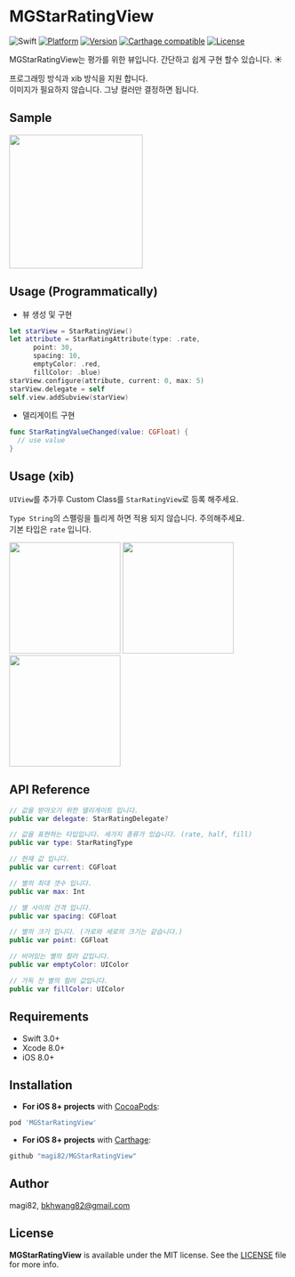# MGStarRatingView

![Swift](https://img.shields.io/badge/Swift-3.0-orange.svg)
[![Platform](https://img.shields.io/cocoapods/p/MGStarRatingView.svg?style=flat)](http://cocoapods.org/pods/MGStarRatingView)
[![Version](https://img.shields.io/cocoapods/v/MGStarRatingView.svg?style=flat)](http://cocoapods.org/pods/MGStarRatingView)
[![Carthage compatible](https://img.shields.io/badge/Carthage-compatible-4BC51D.svg?style=flat)](https://github.com/Carthage/Carthage)
[![License](https://img.shields.io/cocoapods/l/MGStarRatingView.svg?style=flat)](http://cocoapods.org/pods/MGStarRatingView)

MGStarRatingView는 평가를 위한 뷰입니다. 간단하고 쉽게 구현 할수 있습니다. :sunny:

프로그래밍 방식과 xib 방식을 지원 합니다.<br>
이미지가 필요하지 않습니다. 그냥 컬러만 결정하면 됩니다.

## Sample

<img src="https://github.com/magi82/MGStarRatingView/blob/master/Resources/sample.gif?raw=true" width="240">


## Usage (Programmatically)
- 뷰 생성 및 구현

```swift
let starView = StarRatingView()
let attribute = StarRatingAttribute(type: .rate,
      point: 30,
      spacing: 10,
      emptyColor: .red,
      fillColor: .blue)
starView.configure(attribute, current: 0, max: 5)
starView.delegate = self
self.view.addSubview(starView)
```

- 델리게이트 구현

```swift
func StarRatingValueChanged(value: CGFloat) {
  // use value
}
```

## Usage (xib)

`UIView`를 추가후 Custom Class를 `StarRatingView`로 등록 해주세요.

`Type String`의 스펠링을 틀리게 하면 적용 되지 않습니다. 주의해주세요.<br>
기본 타입은 `rate` 입니다.

<img src="https://github.com/magi82/MGStarRatingView/blob/master/Resources/xib_01.png?raw=true" width="200">   <img src="https://github.com/magi82/MGStarRatingView/blob/master/Resources/xib_02.png?raw=true" width="200">   <img src="https://github.com/magi82/MGStarRatingView/blob/master/Resources/xib_03.png?raw=true" width="200">

## API Reference

```swift
// 값을 받아오기 위한 델리게이트 입니다.
public var delegate: StarRatingDelegate?

// 값을 표현하는 타입입니다. 세가지 종류가 있습니다. (rate, half, fill)
public var type: StarRatingType

// 현재 값 입니다.
public var current: CGFloat

// 별의 최대 갯수 입니다.
public var max: Int

// 별 사이의 간격 입니다.
public var spacing: CGFloat

// 별의 크기 입니다. (가로와 세로의 크기는 같습니다.)
public var point: CGFloat

// 비어있는 별의 컬러 값입니다.
public var emptyColor: UIColor

// 가득 찬 별의 컬러 값입니다.
public var fillColor: UIColor
```

## Requirements

- Swift 3.0+
- Xcode 8.0+
- iOS 8.0+

## Installation

- **For iOS 8+ projects** with [CocoaPods](https://cocoapods.org):

```ruby
pod 'MGStarRatingView'
```

- **For iOS 8+ projects** with [Carthage](https://github.com/Carthage/Carthage):

```ruby
github "magi82/MGStarRatingView"
```

## Author

magi82, bkhwang82@gmail.com

## License

**MGStarRatingView** is available under the MIT license. See the [LICENSE](LICENSE) file for more info.
